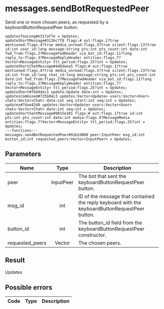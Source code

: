 # messages.sendBotRequestedPeer
Send one or more chosen peers, as requested by a keyboardButtonRequestPeer button.

```
updatesTooLong#e317af7e = Updates;
updateShortMessage#313bc7f8 flags:# out:flags.1?true mentioned:flags.4?true media_unread:flags.5?true silent:flags.13?true id:int user_id:long message:string pts:int pts_count:int date:int fwd_from:flags.2?MessageFwdHeader via_bot_id:flags.11?long reply_to:flags.3?MessageReplyHeader entities:flags.7?Vector<MessageEntity> ttl_period:flags.25?int = Updates;
updateShortChatMessage#4d6deea5 flags:# out:flags.1?true mentioned:flags.4?true media_unread:flags.5?true silent:flags.13?true id:int from_id:long chat_id:long message:string pts:int pts_count:int date:int fwd_from:flags.2?MessageFwdHeader via_bot_id:flags.11?long reply_to:flags.3?MessageReplyHeader entities:flags.7?Vector<MessageEntity> ttl_period:flags.25?int = Updates;
updateShort#78d4dec1 update:Update date:int = Updates;
updatesCombined#725b04c3 updates:Vector<Update> users:Vector<User> chats:Vector<Chat> date:int seq_start:int seq:int = Updates;
updates#74ae4240 updates:Vector<Update> users:Vector<User> chats:Vector<Chat> date:int seq:int = Updates;
updateShortSentMessage#9015e101 flags:# out:flags.1?true id:int pts:int pts_count:int date:int media:flags.9?MessageMedia entities:flags.7?Vector<MessageEntity> ttl_period:flags.25?int = Updates;
---functions---
messages.sendBotRequestedPeer#91b2d060 peer:InputPeer msg_id:int button_id:int requested_peers:Vector<InputPeer> = Updates;
```

## Parameters
| Name | Type | Description |
| ---- | :----: | ----------- |
| peer | InputPeer | The bot that sent the keyboardButtonRequestPeer button. |
| msg_id | int | ID of the message that contained the reply keyboard with the keyboardButtonRequestPeer button. |
| button_id | int | The button_id field from the keyboardButtonRequestPeer constructor. |
| requested_peers | Vector<InputPeer> | The chosen peers. |


## Result
Updates

## Possible errors
| Code | Type | Description |
| ---- | :----: | ----------- |

